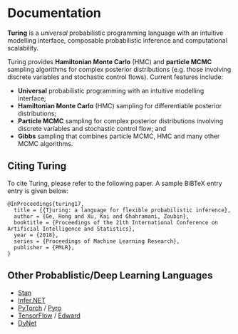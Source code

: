 # Documentation

**Turing** is a *universal* probabilistic programming language with an intuitive modelling interface, composable probabilistic inference and computational scalability.

Turing provides **Hamiltonian Monte Carlo** (HMC) and **particle MCMC** sampling algorithms for complex posterior distributions (e.g. those involving discrete variables and stochastic control flows). Current features include:

- **Universal** probabilistic programming with an intuitive modelling interface;
- **Hamiltonian Monte Carlo** (HMC) sampling for differentiable posterior distributions;
- **Particle MCMC** sampling for complex posterior distributions involving discrete variables and stochastic control flow; and
- **Gibbs** sampling that combines particle MCMC,  HMC and many other MCMC algorithms.

## Citing Turing

To cite Turing, please refer to the following paper. A sample BiBTeX entry entry is given below:

```
@InProceedings{turing17,
  title = {{T}uring: a language for flexible probabilistic inference},
  author = {Ge, Hong and Xu, Kai and Ghahramani, Zoubin},
  booktitle = {Proceedings of the 21th International Conference on Artificial Intelligence and Statistics},
  year = {2018},
  series = {Proceedings of Machine Learning Research},
  publisher = {PMLR},
}
```

## Other Probablistic/Deep Learning Languages

- [Stan](http://mc-stan.org/)
- [Infer.NET](https://www.microsoft.com/en-us/research/project/infernet/)
- [PyTorch](http://pytorch.org/) / [Pyro](https://github.com/uber/pyro)
- [TensorFlow](https://www.tensorflow.org/) / [Edward](http://edwardlib.org/)
- [DyNet](https://github.com/clab/dynet)
